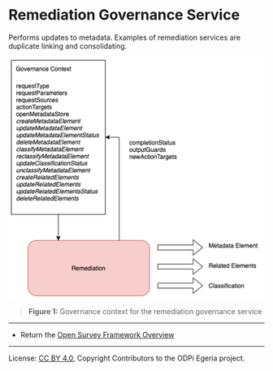 <!-- SPDX-License-Identifier: CC-BY-4.0 -->
<!-- Copyright Contributors to the ODPi Egeria project. -->

# Remediation Governance Service

Performs updates to metadata.
Examples of remediation services are duplicate linking and consolidating.



![Figure 1](remediation-governance-service-context.png)
> **Figure 1:** Governance context for the remediation governance service


----
* Return the [Open Survey Framework Overview](..)


----
License: [CC BY 4.0](https://creativecommons.org/licenses/by/4.0/),
Copyright Contributors to the ODPi Egeria project.